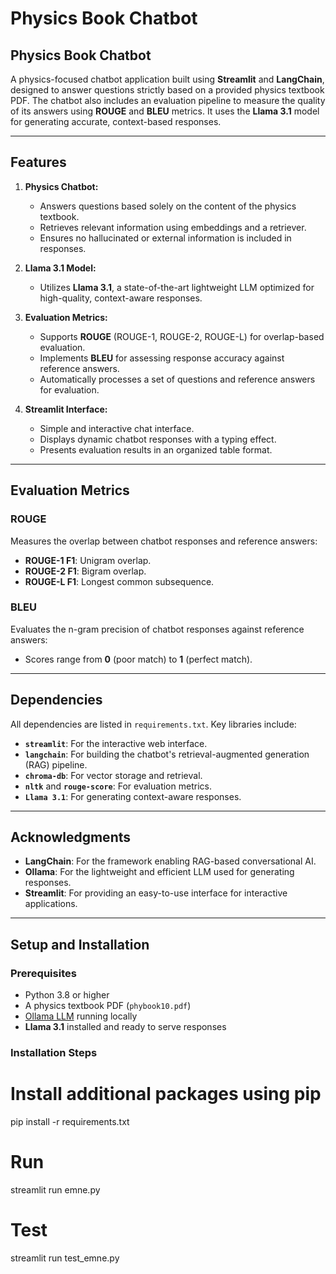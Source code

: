 # Physics Book Chatbot

## **Physics Book Chatbot**

A physics-focused chatbot application built using **Streamlit** and **LangChain**, designed to answer questions strictly based on a provided physics textbook PDF. The chatbot also includes an evaluation pipeline to measure the quality of its answers using **ROUGE** and **BLEU** metrics. It uses the **Llama 3.1** model for generating accurate, context-based responses.

---

## **Features**
1. **Physics Chatbot:**
   - Answers questions based solely on the content of the physics textbook.
   - Retrieves relevant information using embeddings and a retriever.
   - Ensures no hallucinated or external information is included in responses.

2. **Llama 3.1 Model:**
   - Utilizes **Llama 3.1**, a state-of-the-art lightweight LLM optimized for high-quality, context-aware responses.

3. **Evaluation Metrics:**
   - Supports **ROUGE** (ROUGE-1, ROUGE-2, ROUGE-L) for overlap-based evaluation.
   - Implements **BLEU** for assessing response accuracy against reference answers.
   - Automatically processes a set of questions and reference answers for evaluation.

4. **Streamlit Interface:**
   - Simple and interactive chat interface.
   - Displays dynamic chatbot responses with a typing effect.
   - Presents evaluation results in an organized table format.

---

## **Evaluation Metrics**

### **ROUGE**
Measures the overlap between chatbot responses and reference answers:
- **ROUGE-1 F1**: Unigram overlap.
- **ROUGE-2 F1**: Bigram overlap.
- **ROUGE-L F1**: Longest common subsequence.

### **BLEU**
Evaluates the n-gram precision of chatbot responses against reference answers:
- Scores range from **0** (poor match) to **1** (perfect match).

---

## **Dependencies**
All dependencies are listed in `requirements.txt`. Key libraries include:
- **`streamlit`**: For the interactive web interface.
- **`langchain`**: For building the chatbot's retrieval-augmented generation (RAG) pipeline.
- **`chroma-db`**: For vector storage and retrieval.
- **`nltk`** and **`rouge-score`**: For evaluation metrics.
- **`Llama 3.1`**: For generating context-aware responses.

---

## **Acknowledgments**
- **LangChain**: For the framework enabling RAG-based conversational AI.
- **Ollama**: For the lightweight and efficient LLM used for generating responses.
- **Streamlit**: For providing an easy-to-use interface for interactive applications.

---

## **Setup and Installation**

### Prerequisites
- Python 3.8 or higher
- A physics textbook PDF (`phybook10.pdf`) 
- [Ollama LLM](https://ollama.ai/) running locally
- **Llama 3.1** installed and ready to serve responses

### Installation Steps
# Install additional packages using pip
pip install -r requirements.txt

# Run
streamlit run emne.py

# Test
streamlit run test_emne.py
